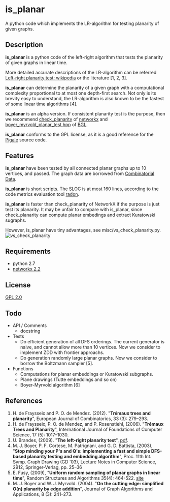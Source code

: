is_planar
====

A python code which implements the LR-algorithm for testing planarity of given graphs.

## Description
**is_planar**  is a python code of the left-right algorithm that tests
the planarity of given graphs in linear time.

More detailed accurate descriptions of the LR-algorithm can be referred
[Left-right planarity test: wikipedia](https://en.wikipedia.org/wiki/Left-right_planarity_test) or the literature [1, 2, 3].

**is_planar** can determine the planarity of a given graph with a
computational complexity proportional to at most one depth-first search.
Not only is its brevity easy to understand, the LR-algorithm is also known
to be the fastest of some linear time algorithms [4].

**is_planar** is an alpha version.
If consistent planarity test is the purpose, then we recommend
[check_planarity](https://networkx.github.io/documentation/stable/reference/algorithms/generated/networkx.algorithms.planarity.check_planarity.html) of
[networkx](https://networkx.github.io) and
[boyer_myrvold_planar_test.hpp](https://www.boost.org/doc/libs/1_37_0/boost/graph/boyer_myrvold_planar_test.hpp) of
[BGL](https://www.boost.org/doc/libs/1_37_0/libs/graph/doc/planar_graphs.html).

**is_planar** conforms to the GPL license, as it is a good reference for the 
[Pigale](http://pigale.sourceforge.net) source code.


## Features
**is_planar** have been tested by all connected planar graphs up to 10
vertices, and passed. The graph data are borrowed from
[Combinatorial Data](https://users.cecs.anu.edu.au/~bdm/data/graphs.html).

**is_planar** is short scripts. The SLOC is at most 160 lines, according to
the code metrics evaluation tool
[radon](https://radon.readthedocs.io/en/latest/).

**is_planar** is faster than check_planarity of NetworkX if the purpose is
just test its planarity. It may be unfair to compare with is_planar, since
check_planarity can compute planar embedings and extract Kuratowski sugraphs.

However, is_planar have tiny advantages, see misc/vs_check_planarity.py.
![vs_check_planarity](https://github.com/satemochi/is_planar/blob/master/misc/vs_check_planarity_1.png)


## Requirements
- python 2.7
- [networkx 2.2](https://networkx.github.io)

## License
[GPL 2.0](https://github.com/satemochi/is_planar/blob/master/LICENSE)

## Todo
- API / Comments
    - docstring 
- Tests
    - Do efficient generation of all DFS orderings. The current generator is
      naive, and cannot allow more than 10 vertices. Now we consider to
      implement ZDD with frontier approachs.
    - Do generation randomly large planar graphs. Now we consider to borrow
      the Boltzmann sampler [5].
- Functions
    - Computations for planar embeddings or Kuratowski subgraphs.
    - Plane drawings (Tutte embeddings and so on)
    - Boyer-Myrvold algorithm [6]

## References
1. H. de Fraysseix and P. O. de Mendez. (2012). "**Trémaux trees and planarity**", European Journal of Combinatorics, 33 (3): 279–293.
1. H. de Fraysseix, P. O. de Mendez, and P. Rosenstiehl, (2006). "**Trémaux Trees and Planarity**", International Journal of Foundations of Computer Science, 17 (5): 1017–1030.
1. U. Brandes, (2009). "**The left-right planarity test**", [pdf](http://www.inf.uni-konstanz.de/algo/publications/b-lrpt-sub.pdf).
1. M. J. Boyer, P. F. Cortese, M. Patrignani, and G. D. Battista, (2003), "**Stop minding your P's and Q's: implementing a fast and simple DFS-based planarity testing and embedding algorithm**", Proc. 11th Int. Symp. Graph Drawing (GD '03), Lecture Notes in Computer Science, 2912, Springer-Verlag, pp. 25–36
1. E. Fusy, (2009), "**Uniform random sampling of planar graphs in linear time**", Random Structures and Algorithms 35(4): 464-522. [site](http://www.lix.polytechnique.fr/Labo/Eric.Fusy/)
1. M. J. Boyer and  W. J. Myrvold. (2004). "**On the cutting edge: simplified O(n) planarity by edge addition**", Journal of Graph Algorithms and Applications, 8 (3): 241–273.
